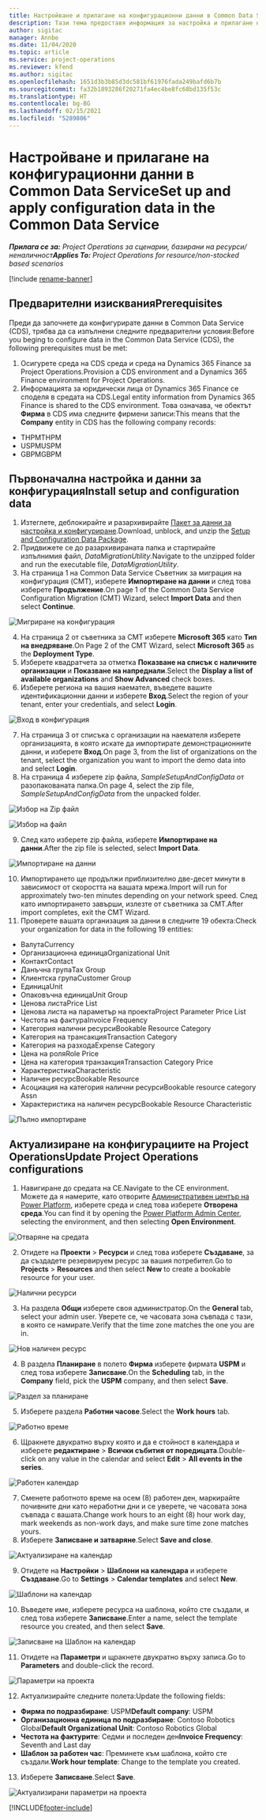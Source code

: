 ```yaml
---
title: Настройване и прилагане на конфигурационни данни в Common Data Service
description: Тази тема предоставя информация за настройка и прилагане на конфигурационни данни в Project Operations.
author: sigitac
manager: Annbe
ms.date: 11/04/2020
ms.topic: article
ms.service: project-operations
ms.reviewer: kfend
ms.author: sigitac
ms.openlocfilehash: 1651d3b3b85d3dc581bf61976fada249bafd6b7b
ms.sourcegitcommit: fa32b1893286f20271fa4ec4be8fc68bd135f53c
ms.translationtype: HT
ms.contentlocale: bg-BG
ms.lasthandoff: 02/15/2021
ms.locfileid: "5289806"
---
```

# <a name="set-up-and-apply-configuration-data-in-the-common-data-service"></a><span data-ttu-id="ae498-103">Настройване и прилагане на конфигурационни данни в Common Data Service</span><span class="sxs-lookup"><span data-stu-id="ae498-103">Set up and apply configuration data in the Common Data Service</span></span> 

<span data-ttu-id="ae498-104">_**Прилага се за:** Project Operations за сценарии, базирани на ресурси/неналичност_</span><span class="sxs-lookup"><span data-stu-id="ae498-104">_**Applies To:** Project Operations for resource/non-stocked based scenarios_</span></span>

[!include [rename-banner](~/includes/cc-data-platform-banner.md)]

## <a name="prerequisites"></a><span data-ttu-id="ae498-105">Предварителни изисквания</span><span class="sxs-lookup"><span data-stu-id="ae498-105">Prerequisites</span></span>

<span data-ttu-id="ae498-106">Преди да започнете да конфигурирате данни в Common Data Service (CDS), трябва да са изпълнени следните предварителни условия:</span><span class="sxs-lookup"><span data-stu-id="ae498-106">Before you beging to configure data in the Common Data Service (CDS), the following prerequisites must be met:</span></span>

1.  <span data-ttu-id="ae498-107">Осигурете среда на CDS среда и среда на Dynamics 365 Finance за Project Operations.</span><span class="sxs-lookup"><span data-stu-id="ae498-107">Provision a CDS environment and a Dynamics 365 Finance environment for Project Operations.</span></span>
2.  <span data-ttu-id="ae498-108">Информацията за юридически лица от Dynamics 365 Finance се споделя в средата на CDS.</span><span class="sxs-lookup"><span data-stu-id="ae498-108">Legal entity information from Dynamics 365 Finance is shared to the CDS environment.</span></span> <span data-ttu-id="ae498-109">Това означава, че обектът **Фирма** в CDS има следните фирмени записи:</span><span class="sxs-lookup"><span data-stu-id="ae498-109">This means that the **Company** entity in CDS has the following company records:</span></span>
  - <span data-ttu-id="ae498-110">THPM</span><span class="sxs-lookup"><span data-stu-id="ae498-110">THPM</span></span>
  - <span data-ttu-id="ae498-111">USPM</span><span class="sxs-lookup"><span data-stu-id="ae498-111">USPM</span></span>
  - <span data-ttu-id="ae498-112">GBPM</span><span class="sxs-lookup"><span data-stu-id="ae498-112">GBPM</span></span>

## <a name="install-setup-and-configuration-data"></a><span data-ttu-id="ae498-113">Първоначална настройка и данни за конфигурация</span><span class="sxs-lookup"><span data-stu-id="ae498-113">Install setup and configuration data</span></span>

1. <span data-ttu-id="ae498-114">Изтеглете, деблокирайте и разархивирайте [Пакет за данни за настройка и конфигуриране](https://download.microsoft.com/download/1/3/4/1349369c-6209-42b7-b3b4-5be0e67cacd8/ProjOpsSampleSetupData-%20Integrated%20UR1.zip).</span><span class="sxs-lookup"><span data-stu-id="ae498-114">Download, unblock, and unzip the [Setup and Configuration Data Package](https://download.microsoft.com/download/1/3/4/1349369c-6209-42b7-b3b4-5be0e67cacd8/ProjOpsSampleSetupData-%20Integrated%20UR1.zip).</span></span>
2. <span data-ttu-id="ae498-115">Придвижете се до разархивираната папка и стартирайте изпълнимия файл, *DataMigrationUtility*.</span><span class="sxs-lookup"><span data-stu-id="ae498-115">Navigate to the unzipped folder and run the executable file, *DataMigrationUtility*.</span></span>
3. <span data-ttu-id="ae498-116">На страница 1 на Common Data Service Съветник за миграция на конфигурация (CMT), изберете **Импортиране на данни** и след това изберете **Продължение**.</span><span class="sxs-lookup"><span data-stu-id="ae498-116">On page 1 of the Common Data Service Configuration Migration (CMT) Wizard, select **Import Data** and then select **Continue**.</span></span>

![Мигриране на конфигурация](./media/1ConfigurationMigration.png)

4. <span data-ttu-id="ae498-118">На страница 2 от съветника за CMT изберете **Microsoft 365** като **Тип на внедряване**.</span><span class="sxs-lookup"><span data-stu-id="ae498-118">On Page 2 of the CMT Wizard, select **Microsoft 365** as the **Deployment Type**.</span></span>
5. <span data-ttu-id="ae498-119">Изберете квадратчета за отметка **Показване на списък с наличните организации** и **Показване на напреднали**.</span><span class="sxs-lookup"><span data-stu-id="ae498-119">Select the **Display a list of available organizations** and **Show Advanced** check boxes.</span></span>
6. <span data-ttu-id="ae498-120">Изберете региона на вашия наемател, въведете вашите идентификационни данни и изберете **Вход**.</span><span class="sxs-lookup"><span data-stu-id="ae498-120">Select the region of your tenant, enter your credentials, and select **Login**.</span></span>

![Вход в конфигурация](./media/2ConfigurationSignin.png)

7. <span data-ttu-id="ae498-122">На страница 3 от списъка с организации на наемателя изберете организацията, в която искате да импортирате демонстрационните данни, и изберете **Вход**.</span><span class="sxs-lookup"><span data-stu-id="ae498-122">On page 3, from the list of organizations on the tenant, select the organization you want to import the demo data into and select **Login**.</span></span>
8. <span data-ttu-id="ae498-123">На страница 4 изберете zip файла, *SampleSetupAndConfigData* от разопакованата папка.</span><span class="sxs-lookup"><span data-stu-id="ae498-123">On page 4, select the zip file, *SampleSetupAndConfigData* from the unpacked folder.</span></span>

![Избор на Zip файл](./media/3ZipFile.png)

![Избор на файл](./media/4SelectAFile.png)

9. <span data-ttu-id="ae498-126">След като изберете zip файла, изберете **Импортиране на данни**.</span><span class="sxs-lookup"><span data-stu-id="ae498-126">After the zip file is selected, select **Import Data**.</span></span>

![Импортиране на данни](./media/5ImportData.png)

10. <span data-ttu-id="ae498-128">Импортирането ще продължи приблизително две-десет минути в зависимост от скоростта на вашата мрежа.</span><span class="sxs-lookup"><span data-stu-id="ae498-128">Import will run for approximately two-ten minutes depending on your network speed.</span></span> <span data-ttu-id="ae498-129">След като импортирането завърши, излезте от съветника за CMT.</span><span class="sxs-lookup"><span data-stu-id="ae498-129">After import completes, exit the CMT Wizard.</span></span> 
11. <span data-ttu-id="ae498-130">Проверете вашата организация за данни в следните 19 обекта:</span><span class="sxs-lookup"><span data-stu-id="ae498-130">Check your organization for data in the following 19 entities:</span></span>

  - <span data-ttu-id="ae498-131">Валута</span><span class="sxs-lookup"><span data-stu-id="ae498-131">Currency</span></span>
  - <span data-ttu-id="ae498-132">Организационна единица</span><span class="sxs-lookup"><span data-stu-id="ae498-132">Organizational Unit</span></span>
  - <span data-ttu-id="ae498-133">Контакт</span><span class="sxs-lookup"><span data-stu-id="ae498-133">Contact</span></span>
  - <span data-ttu-id="ae498-134">Данъчна група</span><span class="sxs-lookup"><span data-stu-id="ae498-134">Tax Group</span></span>
  - <span data-ttu-id="ae498-135">Клиентска група</span><span class="sxs-lookup"><span data-stu-id="ae498-135">Customer Group</span></span>
  - <span data-ttu-id="ae498-136">Единица</span><span class="sxs-lookup"><span data-stu-id="ae498-136">Unit</span></span>
  - <span data-ttu-id="ae498-137">Опаковъчна единица</span><span class="sxs-lookup"><span data-stu-id="ae498-137">Unit Group</span></span>
  - <span data-ttu-id="ae498-138">Ценова листа</span><span class="sxs-lookup"><span data-stu-id="ae498-138">Price List</span></span>
  - <span data-ttu-id="ae498-139">Ценова листа на параметър на проекта</span><span class="sxs-lookup"><span data-stu-id="ae498-139">Project Parameter Price List</span></span>
  - <span data-ttu-id="ae498-140">Честота на фактура</span><span class="sxs-lookup"><span data-stu-id="ae498-140">Invoice Frequency</span></span>
  - <span data-ttu-id="ae498-141">Категория налични ресурси</span><span class="sxs-lookup"><span data-stu-id="ae498-141">Bookable Resource Category</span></span>
  - <span data-ttu-id="ae498-142">Категория на трансакция</span><span class="sxs-lookup"><span data-stu-id="ae498-142">Transaction Category</span></span>
  - <span data-ttu-id="ae498-143">Категория на разхода</span><span class="sxs-lookup"><span data-stu-id="ae498-143">Expense Category</span></span>
  - <span data-ttu-id="ae498-144">Цена на роля</span><span class="sxs-lookup"><span data-stu-id="ae498-144">Role Price</span></span>
  - <span data-ttu-id="ae498-145">Цена на категория транзакция</span><span class="sxs-lookup"><span data-stu-id="ae498-145">Transaction Category Price</span></span>
  - <span data-ttu-id="ae498-146">Характеристика</span><span class="sxs-lookup"><span data-stu-id="ae498-146">Characteristic</span></span>
  - <span data-ttu-id="ae498-147">Наличен ресурс</span><span class="sxs-lookup"><span data-stu-id="ae498-147">Bookable Resource</span></span>
  - <span data-ttu-id="ae498-148">Асоциация на категория налични ресурси</span><span class="sxs-lookup"><span data-stu-id="ae498-148">Bookable resource category Assn</span></span>
  - <span data-ttu-id="ae498-149">Характеристика на наличен ресурс</span><span class="sxs-lookup"><span data-stu-id="ae498-149">Bookable Resource Characteristic</span></span>

![Пълно импортиране](./media/6CompleteImport.png)

## <a name="update-project-operations-configurations"></a><span data-ttu-id="ae498-151">Актуализиране на конфигурациите на Project Operations</span><span class="sxs-lookup"><span data-stu-id="ae498-151">Update Project Operations configurations</span></span>

1. <span data-ttu-id="ae498-152">Навигиране до средата на CE.</span><span class="sxs-lookup"><span data-stu-id="ae498-152">Navigate to the CE environment.</span></span> <span data-ttu-id="ae498-153">Можете да я намерите, като отворите [Административен център на Power Platform](https://admin.powerplatform.microsoft.com/environments), изберете среда и след това изберете **Отворена среда**.</span><span class="sxs-lookup"><span data-stu-id="ae498-153">You can find it by opening the [Power Platform Admin Center](https://admin.powerplatform.microsoft.com/environments), selecting the environment, and then selecting **Open Environment**.</span></span> 

![Отваряне на средата](./media/7OpenEnvironment.png)

2. <span data-ttu-id="ae498-155">Отидете на **Проекти** > **Ресурси** и след това изберете **Създаване**, за да създадете резервируем ресурс за вашия потребител.</span><span class="sxs-lookup"><span data-stu-id="ae498-155">Go to **Projects** > **Resources** and then select **New** to create a bookable resource for your user.</span></span>

![Налични ресурси](./media/8BookableResources.png)

3. <span data-ttu-id="ae498-157">На раздела **Общи** изберете своя администратор.</span><span class="sxs-lookup"><span data-stu-id="ae498-157">On the **General** tab, select your admin user.</span></span> <span data-ttu-id="ae498-158">Уверете се, че часовата зона съвпада с тази, в която се намирате.</span><span class="sxs-lookup"><span data-stu-id="ae498-158">Verify that the time zone matches the one you are in.</span></span> 

![Нов наличен ресурс](./media/9NewBookableResource.png)

4. <span data-ttu-id="ae498-160">В раздела **Планиране** в полето **Фирма** изберете фирмата **USPM** и след това изберете **Записване**.</span><span class="sxs-lookup"><span data-stu-id="ae498-160">On the **Scheduling** tab, in the **Company** field, pick the **USPM** company, and then select **Save**.</span></span> 

![Раздел за планиране](./media/10SchedulingTab.png)

5. <span data-ttu-id="ae498-162">Изберете раздела **Работни часове**.</span><span class="sxs-lookup"><span data-stu-id="ae498-162">Select the **Work hours** tab.</span></span>  

![Работно време](./media/11WorkHours.png)

6. <span data-ttu-id="ae498-164">Щракнете двукратно върху която и да е стойност в календара и изберете **редактиране** > **Всички събития от поредицата**.</span><span class="sxs-lookup"><span data-stu-id="ae498-164">Double-click on any value in the calendar and select **Edit** > **All events in the series**.</span></span> 

![Работен календар](./media/12WorkCalendar.png)

7. <span data-ttu-id="ae498-166">Сменете работното време на осем (8) работен ден, маркирайте почивните дни като неработни дни и се уверете, че часовата зона съвпада с вашата.</span><span class="sxs-lookup"><span data-stu-id="ae498-166">Change work hours to an eight (8) hour work day, mark weekends as non-work days, and make sure time zone matches yours.</span></span> 
8. <span data-ttu-id="ae498-167">Изберете **Записване и затваряне**.</span><span class="sxs-lookup"><span data-stu-id="ae498-167">Select **Save and close**.</span></span>

![Актуализиране на календар](./media/13UpdateCalendar.png)

9. <span data-ttu-id="ae498-169">Отидете на **Настройки** > **Шаблони на календара** и изберете **Създаване**.</span><span class="sxs-lookup"><span data-stu-id="ae498-169">Go to **Settings** > **Calendar templates** and select **New**.</span></span>
 
 ![Шаблони на календар](./media/14CalendarTemplates.png)
 
 10. <span data-ttu-id="ae498-171">Въведете име, изберете ресурса на шаблона, който сте създали, и след това изберете **Записване**.</span><span class="sxs-lookup"><span data-stu-id="ae498-171">Enter a name, select the template resource you created, and then select **Save**.</span></span> 
 
 ![Записване на Шаблон на календар](./media/15SaveCalendarTemplate.png)
 
 11. <span data-ttu-id="ae498-173">Отидете на **Параметри** и щракнете двукратно върху записа.</span><span class="sxs-lookup"><span data-stu-id="ae498-173">Go to **Parameters** and double-click the record.</span></span> 
 
 ![Параметри на проекта](./media/16ProjectParameters.png)
 
12. <span data-ttu-id="ae498-175">Актуализирайте следните полета:</span><span class="sxs-lookup"><span data-stu-id="ae498-175">Update the following fields:</span></span>

 - <span data-ttu-id="ae498-176">**Фирма по подразбиране**: USPM</span><span class="sxs-lookup"><span data-stu-id="ae498-176">**Default company**: USPM</span></span>
 - <span data-ttu-id="ae498-177">**Организационна единица по подразбиране**: Contoso Robotics Global</span><span class="sxs-lookup"><span data-stu-id="ae498-177">**Default Organizational Unit**: Contoso Robotics Global</span></span>
 - <span data-ttu-id="ae498-178">**Честота на фактурите**: Седми и последен ден</span><span class="sxs-lookup"><span data-stu-id="ae498-178">**Invoice Frequency**: Seventh and Last day</span></span>
 - <span data-ttu-id="ae498-179">**Шаблон за работен час**: Преминете към шаблона, който сте създали.</span><span class="sxs-lookup"><span data-stu-id="ae498-179">**Work hour template**: Change to the template you created.</span></span>

13. <span data-ttu-id="ae498-180">Изберете **Записване**.</span><span class="sxs-lookup"><span data-stu-id="ae498-180">Select **Save**.</span></span> 

![Актуализирани параметри на проекта](./media/17UpdatedProjectParameters.png)


[!INCLUDE[footer-include](../includes/footer-banner.md)]